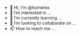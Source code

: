 - 👋 Hi, I’m @homeiea
- 👀 I’m interested in ...
- 🌱 I’m currently learning ...
- 💞️ I’m looking to collaborate on ...
- 📫 How to reach me ...

<!---
homeiea/homeiea is a ✨ special ✨ repository because its `README.md` (this file) appears on your GitHub profile.
You can click the Preview link to take a look at your changes.
--->
